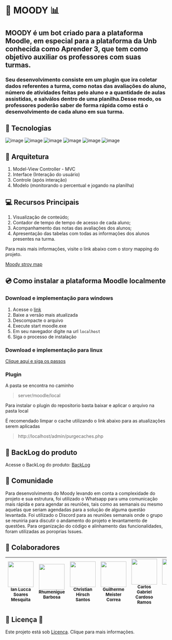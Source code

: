 # 🤖 MOODY :bar_chart:

## MOODY é um bot criado para a plataforma Moodle, em especial para a plataforma da Unb conhecida como Aprender 3, que tem como objetivo auxiliar os professores com suas turmas. 

### Seu desenvolvimento consiste em um plugin que ira coletar dados referentes a turma, como notas das avaliações do aluno, número de atividades feitas pelo aluno e a quantidade de aulas assistidas, e salválos dentro de uma planilha.Desse modo, os professores poderão saber de forma rápida como está o desenvolvimento de cada aluno em sua turma.

## 🔨 Tecnologias
![image](https://github.com/fga-eps-mds/2023.1-Moody/assets/116928666/50a29fb1-9995-4a18-9843-ace04c3bec25)
![image](https://github.com/fga-eps-mds/2023.1-Moody/assets/116928666/ab113025-43e8-4a26-b58e-4a90716e2415)
![image](https://github.com/fga-eps-mds/2023.1-Moody/assets/116928666/8ca1a16e-5b00-4240-a317-da02d10f00d9)
![image](https://github.com/fga-eps-mds/2023.1-Moody/assets/116928666/b7c37dfa-d841-440b-b2a1-3de9bc8449da)
![image](https://github.com/fga-eps-mds/2023.1-Moody/assets/116928666/64e6204b-e321-4983-b3bf-f40c95f2066c)
![image](https://github.com/fga-eps-mds/2023.1-Moody/assets/116928666/0ee144ef-ca58-4379-981e-99c51aca8600)


## 📐 Arquitetura

1. Model-View Controller - MVC
2. Interface (Interação do usuário)
3. Controle (após interação)
4. Modelo (monitorando o percentual e jogando na planilha)


## 💻 Recursos Principais
1. Visualização de conteúdo;
2. Contador de tempo de tempo de acesso de cada aluno;
3. Acompanhamento das notas das avaliações dos alunos;
4. Apresentação das tabelas com todas as informações dos alunos presentes na turma.
 
 Para mais mais informações, visite o link abaixo com o story mapping do projeto.
 
 [Moody stroy map](https://miro.com/app/embed/uXjVMNtnk8I=/?pres=1&frameId=3458764553071848287&embedId=860220317588)
 

## 💿 Como instalar a plataforma Moodle localmente

### Download e implementação para windows
1. Acesse o [link](https://download.moodle.org/windows/)
2. Baixe a versão mais atualizada
3. Descompacte o arquivo
4. Execute start moodle.exe
5. Em seu navegador digite na url `localhost`
6. Siga o processo de instalação

### Download e implementação para linux
[Clique aqui e siga os passos](https://github.com/fga-eps-mds/2023.1-Moody/blob/main/ensino/Download%20do%20moodle%20no%20ubuntu)

### Plugin
A pasta se encontra no caminho 
> server/moodle/local

Para instalar o plugin do repositorio basta baixar e aplicar o arquivo na pasta local

É recomendado limpar o cache utilizando o link abaixo para as atualizações serem aplicadas
> http://localhost/admin/purgecaches.php

## 📘 BackLog do produto
Acesse o BackLog do produto: [BackLog](https://miro.com/app/embed/uXjVMNtnk8I=/?pres=1&frameId=3458764553071848287&embedId=860220317588)

## 🫶 Comunidade
Para desenvolvimento do Moody levando em conta a complexidade do projeto e sua estrutura, foi utilizado o Whatsapp para uma comunicação mais rápida e para agendar as reuniões, tais como as semanais ou mesmo aquelas que seriam agendadas para a solução de alguma questão levantada. Foi utilizado o Discord para as reuniões semanais onde o grupo se reuniria para discutir o andamento do projeto e levantamento de questões. Para organização do código e alinhamento das funcionalidades, foram utilizadas as poroprias Issues.

## 🤝 Colaboradores

| [<img src="https://github.com/IanLucca12.png" width=80><br><sub>Ian Lucca Soares Mesquita</sub>](https://github.com/IanLucca12) |  [<img src="https://github.com/rhumenigue.png" width=80><br><sub>Rhumenigue Barbosa</sub>](https://github.com/rhumenigue) |  [<img src="https://github.com/crstyhs.png" width=80><br><sub>Christian Hirsch Santos</sub>](https://github.com/crstyhs) |[<img src="https://github.com/gmeister18.png" width=80><br><sub>Guilherme Meister Correa </sub>](https://github.com/gmeister18) |  [<img src="https://github.com/TheCarlosRamos.png" width=80><br><sub>Carlos Gabriel Cardoso Ramos</sub>](https://github.com/TheCarlosRamos) |  [<img src="https://github.com/rodrigogontijoo.png" width=80><br><sub>Rodrigo Braz Ferreira Gontijo</sub>](https://github.com/rodrigogontijoo) | [<img src="https://github.com/RochaCarla.png" width=80><br><sub>Professora Carla Rocha</sub>](https://github.com/RochaCarla)|
| :---: | :---: | :---: |  :---: | :---: | :---: |  :---: |

## 🔎 Licença 👀

Este projeto está sob [Licença](https://github.com/fga-eps-mds/2023.1-Moody/blob/main/LICENSE). Clique para mais informações.
